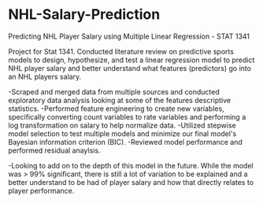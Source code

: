 # NHL-Salary-Prediction
Predicting NHL Player Salary using Multiple Linear Regression - STAT 1341

Project for Stat 1341. Conducted literature review on predictive sports models to design, hypothesize, and test a linear regression model to predict NHL player salary and better understand what features (predictors) go into an NHL players salary.

-Scraped and merged data from multiple sources and conducted exploratory data analysis looking at some of the features descriptive statistics.
-Performed feature engineering to create new variables, specifically converting count variables to rate variables and performing a log transformation on salary to help normalize data.
-Utilized stepwise model selection to test multiple models and minimize our final model's Bayesian information criterion (BIC).
-Reviewed model performance and performed residual anaylsis.

-Looking to add on to the depth of this model in the future. While the model was > 99% significant, there is still a lot of variation to be explained and a better understand to be had of player salary and how that directly relates to player performance.

